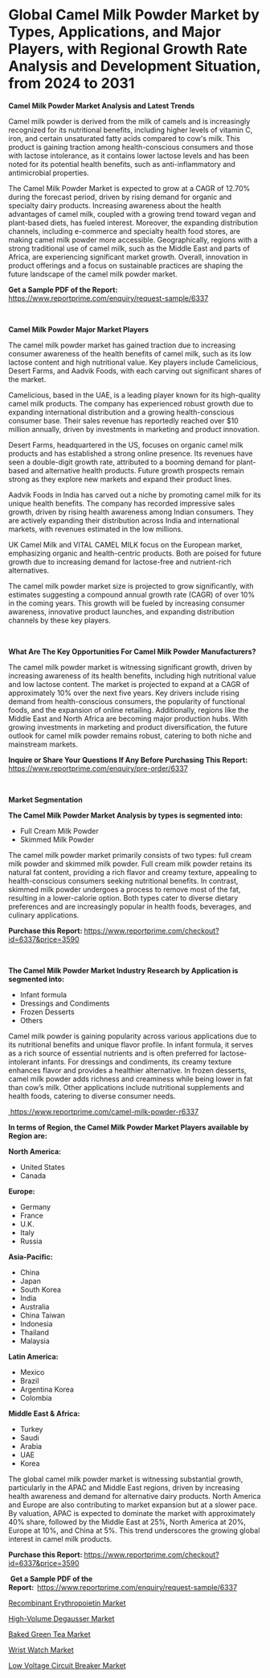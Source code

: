 <p><h1>Global Camel Milk Powder Market by Types, Applications, and Major Players, with Regional Growth Rate Analysis and Development Situation, from 2024 to 2031</h1></p><p><strong>Camel Milk Powder Market Analysis and Latest Trends</strong></p>
<p><p>Camel milk powder is derived from the milk of camels and is increasingly recognized for its nutritional benefits, including higher levels of vitamin C, iron, and certain unsaturated fatty acids compared to cow's milk. This product is gaining traction among health-conscious consumers and those with lactose intolerance, as it contains lower lactose levels and has been noted for its potential health benefits, such as anti-inflammatory and antimicrobial properties.</p><p>The Camel Milk Powder Market is expected to grow at a CAGR of 12.70% during the forecast period, driven by rising demand for organic and specialty dairy products. Increasing awareness about the health advantages of camel milk, coupled with a growing trend toward vegan and plant-based diets, has fueled interest. Moreover, the expanding distribution channels, including e-commerce and specialty health food stores, are making camel milk powder more accessible. Geographically, regions with a strong traditional use of camel milk, such as the Middle East and parts of Africa, are experiencing significant market growth. Overall, innovation in product offerings and a focus on sustainable practices are shaping the future landscape of the camel milk powder market.</p></p>
<p><strong>Get a Sample PDF of the Report:&nbsp;</strong> <a href="https://www.reportprime.com/enquiry/request-sample/6337">https://www.reportprime.com/enquiry/request-sample/6337</a></p>
<p>&nbsp;</p>
<p><strong>Camel Milk Powder Major Market Players</strong></p>
<p><p>The camel milk powder market has gained traction due to increasing consumer awareness of the health benefits of camel milk, such as its low lactose content and high nutritional value. Key players include Camelicious, Desert Farms, and Aadvik Foods, with each carving out significant shares of the market.</p><p>Camelicious, based in the UAE, is a leading player known for its high-quality camel milk products. The company has experienced robust growth due to expanding international distribution and a growing health-conscious consumer base. Their sales revenue has reportedly reached over $10 million annually, driven by investments in marketing and product innovation.</p><p>Desert Farms, headquartered in the US, focuses on organic camel milk products and has established a strong online presence. Its revenues have seen a double-digit growth rate, attributed to a booming demand for plant-based and alternative health products. Future growth prospects remain strong as they explore new markets and expand their product lines.</p><p>Aadvik Foods in India has carved out a niche by promoting camel milk for its unique health benefits. The company has recorded impressive sales growth, driven by rising health awareness among Indian consumers. They are actively expanding their distribution across India and international markets, with revenues estimated in the low millions.</p><p>UK Camel Milk and VITAL CAMEL MILK focus on the European market, emphasizing organic and health-centric products. Both are poised for future growth due to increasing demand for lactose-free and nutrient-rich alternatives.</p><p>The camel milk powder market size is projected to grow significantly, with estimates suggesting a compound annual growth rate (CAGR) of over 10% in the coming years. This growth will be fueled by increasing consumer awareness, innovative product launches, and expanding distribution channels by these key players.</p></p>
<p>&nbsp;</p>
<p><strong>What Are The Key Opportunities For Camel Milk Powder Manufacturers?</strong></p>
<p><p>The camel milk powder market is witnessing significant growth, driven by increasing awareness of its health benefits, including high nutritional value and low lactose content. The market is projected to expand at a CAGR of approximately 10% over the next five years. Key drivers include rising demand from health-conscious consumers, the popularity of functional foods, and the expansion of online retailing. Additionally, regions like the Middle East and North Africa are becoming major production hubs. With growing investments in marketing and product diversification, the future outlook for camel milk powder remains robust, catering to both niche and mainstream markets.</p></p>
<p><strong>Inquire or Share Your Questions If Any Before Purchasing This Report:</strong> <a href="https://www.reportprime.com/enquiry/pre-order/6337">https://www.reportprime.com/enquiry/pre-order/6337</a></p>
<p>&nbsp;</p>
<p><strong>Market Segmentation</strong></p>
<p><strong>The Camel Milk Powder Market Analysis by types is segmented into:</strong></p>
<p><ul><li>Full Cream Milk Powder</li><li>Skimmed Milk Powder</li></ul></p>
<p><p>The camel milk powder market primarily consists of two types: full cream milk powder and skimmed milk powder. Full cream milk powder retains its natural fat content, providing a rich flavor and creamy texture, appealing to health-conscious consumers seeking nutritional benefits. In contrast, skimmed milk powder undergoes a process to remove most of the fat, resulting in a lower-calorie option. Both types cater to diverse dietary preferences and are increasingly popular in health foods, beverages, and culinary applications.</p></p>
<p><strong>Purchase this Report:&nbsp;</strong><a href="https://www.reportprime.com/checkout?id=6337&price=3590">https://www.reportprime.com/checkout?id=6337&price=3590</a></p>
<p>&nbsp;</p>
<p><strong>The Camel Milk Powder Market Industry Research by Application is segmented into:</strong></p>
<p><ul><li>Infant formula</li><li>Dressings and Condiments</li><li>Frozen Desserts</li><li>Others</li></ul></p>
<p><p>Camel milk powder is gaining popularity across various applications due to its nutritional benefits and unique flavor profile. In infant formula, it serves as a rich source of essential nutrients and is often preferred for lactose-intolerant infants. For dressings and condiments, its creamy texture enhances flavor and provides a healthier alternative. In frozen desserts, camel milk powder adds richness and creaminess while being lower in fat than cow’s milk. Other applications include nutritional supplements and health foods, catering to diverse consumer needs.</p></p>
<p><a href="https://www.reportprime.com/camel-milk-powder-r6337">&nbsp;https://www.reportprime.com/camel-milk-powder-r6337</a></p>
<p><strong>In terms of Region, the Camel Milk Powder Market Players available by Region are:</strong></p>
<p>
    <p> <strong> North America: </strong>
        <ul>
            <li>United States</li>
            <li>Canada</li>
        </ul>
        </p> 
    <p> <strong> Europe: </strong>
        <ul>
            <li>Germany</li>
            <li>France</li>
            <li>U.K.</li>
            <li>Italy</li>
            <li>Russia</li>
        </ul>
        </p> 
    <p> <strong> Asia-Pacific: </strong>
        <ul>
            <li>China</li>
            <li>Japan</li>
            <li>South Korea</li>
            <li>India</li>
            <li>Australia</li>
            <li>China Taiwan</li>
            <li>Indonesia</li>
            <li>Thailand</li>
            <li>Malaysia</li>
        </ul>
        </p> 
    <p> <strong> Latin America: </strong>
        <ul>
            <li>Mexico</li>
            <li>Brazil</li>
            <li>Argentina Korea</li>
            <li>Colombia</li>
        </ul>
        </p> 
    <p> <strong> Middle East & Africa: </strong>
        <ul>
            <li>Turkey</li>
            <li>Saudi</li>
            <li>Arabia</li>
            <li>UAE</li>
            <li>Korea</li>
        </ul>
    </p>
    </p>
<p><p>The global camel milk powder market is witnessing substantial growth, particularly in the APAC and Middle East regions, driven by increasing health awareness and demand for alternative dairy products. North America and Europe are also contributing to market expansion but at a slower pace. By valuation, APAC is expected to dominate the market with approximately 40% share, followed by the Middle East at 25%, North America at 20%, Europe at 10%, and China at 5%. This trend underscores the growing global interest in camel milk products.</p></p>
<p><strong>Purchase this Report: </strong><a href="https://www.reportprime.com/checkout?id=6337&price=3590">https://www.reportprime.com/checkout?id=6337&price=3590</a></p>
<p>&nbsp;<strong>Get a Sample PDF of the Report:&nbsp;&nbsp;</strong><a href="https://www.reportprime.com/enquiry/request-sample/6337">https://www.reportprime.com/enquiry/request-sample/6337</a></p>
<p><strong></strong></p>
<p><p><a href="https://medium.com/@shubham99912151/recombinant-erythropoietin-market-outlook-and-forecast-from-2024-to-2031-41093dac9549">Recombinant Erythropoietin Market</a></p><p><a href="https://issuu.com/reportprime-2/docs/high-volume-degausser-market-size-2_0123389ba7215f">High-Volume Degausser Market</a></p><p><a href="https://github.com/lylyparadise/Market-Research-Report-List-5/blob/main/baked-green-tea-market.md">Baked Green Tea Market</a></p><p><a href="https://www.linkedin.com/pulse/navigating-wrist-watch-market-expert-analysis-forecast-swgyc?trackingId=l%2Bnj%2Bz4tQOC9wQOIjPR5CA%3D%3D">Wrist Watch Market</a></p><p><a href="https://www.linkedin.com/pulse/what-factors-influence-low-voltage-circuit-breaker-market-jjoae?trackingId=WmRcfei2S3KLCYB3M1LXBw%3D%3D">Low Voltage Circuit Breaker Market</a></p></p>